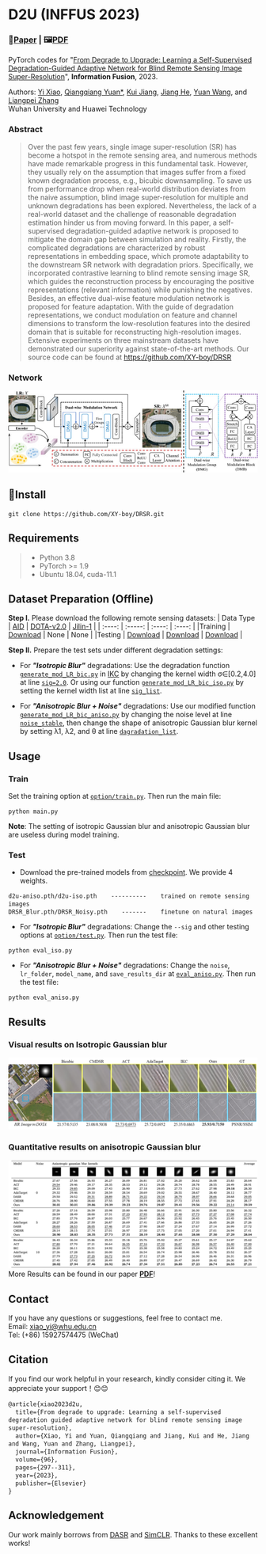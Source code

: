 # D2U (INFFUS 2023)
### 📖[**Paper**](https://www.sciencedirect.com/science/article/pii/S1566253523001100) | 🖼️[**PDF**](./img/XY-IF.pdf)

PyTorch codes for "[From Degrade to Upgrade: Learning a Self-Supervised Degradation-Guided Adaptive Network for Blind Remote Sensing Image Super-Resolution](https://www.sciencedirect.com/science/article/pii/S1566253523001100)", **Information Fusion**, 2023.

Authors: [Yi Xiao](https://xy-boy.github.io/), [Qiangqiang Yuan*](http://qqyuan.users.sgg.whu.edu.cn/), [Kui Jiang](https://github.com/kuijiang94/home/blob/master/home.md), [Jiang He](https://jianghe96.github.io/), [Yuan Wang](https://scholar.google.com.hk/citations?user=lB1KOAcAAAAJ&hl), and [Liangpei Zhang](http://www.lmars.whu.edu.cn/prof_web/zhangliangpei/rs/index.html)<br>
Wuhan University and Huawei Technology

### Abstract
>Over the past few years, single image super-resolution (SR) has become a hotspot in the remote sensing area, and numerous methods have made remarkable progress in this fundamental task. However, they usually rely on the assumption that images suffer from a fixed known degradation process, e.g., bicubic downsampling. To save us from performance drop when real-world distribution deviates from the naive assumption, blind image super-resolution for multiple and unknown degradations has been explored. Nevertheless, the lack of a real-world dataset and the challenge of reasonable degradation estimation hinder us from moving forward. In this paper, a self-supervised degradation-guided adaptive network is proposed to mitigate the domain gap between simulation and reality. Firstly, the complicated degradations are characterized by robust representations in embedding space, which promote adaptability to the downstream SR network with degradation priors. Specifically, we incorporated contrastive learning to blind remote sensing image SR, which guides the reconstruction process by encouraging the positive representations (relevant information) while punishing the negatives. Besides, an effective dual-wise feature modulation network is proposed for feature adaptation. With the guide of degradation representations, we conduct modulation on feature and channel dimensions to transform the low-resolution features into the desired domain that is suitable for reconstructing high-resolution images. Extensive experiments on three mainstream datasets have demonstrated our superiority against state-of-the-art methods. Our source code can be found at https://github.com/XY-boy/DRSR
>
### Network
 ![image](/img/D2U.jpg)
## 🧩Install
```
git clone https://github.com/XY-boy/DRSR.git
```
## Requirements
> - Python 3.8
> - PyTorch >= 1.9
> - Ubuntu 18.04, cuda-11.1

## Dataset Preparation (Offline)
**Step I.** Please download the following remote sensing datasets:
| Data Type | [AID](https://captain-whu.github.io/AID/) | [DOTA-v2.0](https://captain-whu.github.io/DOTA/dataset.html) | [Jilin-1](https://ieeexplore.ieee.org/abstract/document/9530280) |
| :----: | :-----: | :----: | :----: |
|Training | [Download](https://onedrive.live.com/?authkey=%21AAqO0B6SeejPkr0&id=42EC9A19F3DE58D8%2176404&cid=42EC9A19F3DE58D8&parId=root&parQt=sharedby&o=OneUp) | None | None |
|Testing | [Download]() | [Download]() | [Download]() |

**Step II.** Prepare the test sets under different degradation settings:

- For ***"Isotropic Blur"*** degradations:
Use the degradation function [`generate_mod_LR_bic.py`](https://github.com/yuanjunchai/IKC/blob/master/codes/scripts/generate_mod_LR_bic.py) in [IKC](https://github.com/yuanjunchai/IKC) by changing the kernel width σ∈[0.2,4.0] at line [`sig=2.0`](https://github.com/yuanjunchai/IKC/blob/2a846cf1194cd9bace08973d55ecd8fd3179fe48/codes/scripts/generate_mod_LR_bic.py#L95). Or using our function [`generate_mod_LR_bic_iso.py`](https://github.com/XY-boy/DRSR/blob/main/script/generate_mod_LR_bic_iso.py) by setting the kernel width list at line [`sig_list`](https://github.com/XY-boy/DRSR/blob/15ca57d11998a2e7ae3887ec761b395f0444ca85/script/generate_mod_LR_bic_iso.py#L94C24-L94C24).

- For ***"Anisotropic Blur + Noise"*** degradations:
Use our modified function [`generate_mod_LR_bic_aniso.py`](https://github.com/XY-boy/DRSR/blob/main/script/generate_mod_LR_bic_aniso.py) by changing the noise level at line [`noise_stable`](https://github.com/XY-boy/DRSR/blob/15ca57d11998a2e7ae3887ec761b395f0444ca85/script/generate_mod_LR_bic_aniso.py#L76C79-L76C79), then change the shape of anisotropic Gaussian blur kernel by setting λ1, λ2, and θ at line [`dagradation_list`](https://github.com/XY-boy/DRSR/blob/15ca57d11998a2e7ae3887ec761b395f0444ca85/script/generate_mod_LR_bic_aniso.py#L89).

## Usage
### Train
Set the training option at [`option/train.py`](https://github.com/XY-boy/DRSR/blob/main/options/train.py). Then run the main file:
```
python main.py
```
**Note**: The setting of isotropic Gaussian blur and anisotropic Gaussian blur are useless during model training.
### Test
- Download the pre-trained models from [checkpoint](https://github.com/XY-boy/DRSR/tree/main/checkpoint). We provide 4 weights.
```
d2u-aniso.pth/d2u-iso.pth    ----------    trained on remote sensing images
DRSR_Blur.pth/DRSR_Noisy.pth    -------    finetune on natural images
```
- For ***"Isotropic Blur"*** degradations: Change the `--sig` and other testing options at [`option/test.py`](https://github.com/XY-boy/DRSR/blob/main/options/train.py). Then run the test file:
```
python eval_iso.py
```
- For ***"Anisotropic Blur + Noise"*** degradations: Change the `noise`, `lr_folder`, `model_name`, and `save_results_dir` at [`eval_aniso.py`](https://github.com/XY-boy/DRSR/blob/main/eval_aniso.py). Then run the test file:
```
python eval_aniso.py
```
## Results
### Visual results on Isotropic Gaussian blur
 ![image](/img/res.png)
### Quantitative results on anisotropic Gaussian blur
 ![image](/img/res-aniso.png)
More Results can be found in our paper [**PDF**](/img/XY-IF.pdf)!
## Contact
If you have any questions or suggestions, feel free to contact me.  
Email: xiao_yi@whu.edu.cn  
Tel: (+86) 15927574475 (WeChat)

## Citation
If you find our work helpful in your research, kindly consider citing it. We appreciate your support！😊😊

```
@article{xiao2023d2u,
  title={From degrade to upgrade: Learning a self-supervised degradation guided adaptive network for blind remote sensing image super-resolution},
  author={Xiao, Yi and Yuan, Qiangqiang and Jiang, Kui and He, Jiang and Wang, Yuan and Zhang, Liangpei},
  journal={Information Fusion},
  volume={96},
  pages={297--311},
  year={2023},
  publisher={Elsevier}
}
```
## Acknowledgement
Our work mainly borrows from [DASR](https://github.com/The-Learning-And-Vision-Atelier-LAVA/DASR) and [SimCLR](https://github.com/sthalles/SimCLR). Thanks to these excellent works!
